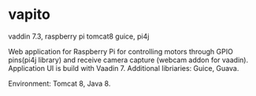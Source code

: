 vapito
======

vaddin 7.3, raspberry pi tomcat8 guice, pi4j

Web application for Raspberry Pi for controlling motors through GPIO pins(pi4j library) and receive camera capture (webcam addon
for vaadin). 
Application UI is build with Vaadin 7.
Additional libriaries: Guice, Guava.

Environment: Tomcat 8, Java 8.
